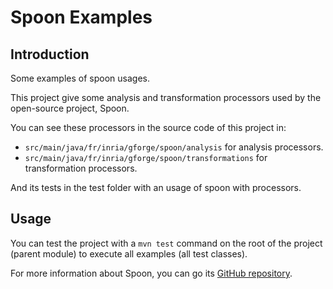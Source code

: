 # Spoon Examples

## Introduction

Some examples of spoon usages.

This project give some analysis and transformation processors used by the open-source project, Spoon.

You can see these processors in the source code of this project in:

- `src/main/java/fr/inria/gforge/spoon/analysis` for analysis processors.
- `src/main/java/fr/inria/gforge/spoon/transformations` for transformation processors.

And its tests in the test folder with an usage of spoon with processors.

## Usage

You can test the project with a `mvn test` command on the root of the project (parent module) to execute all examples (all test classes).

For more information about Spoon, you can go its [GitHub repository](https://github.com/INRIA/spoon).